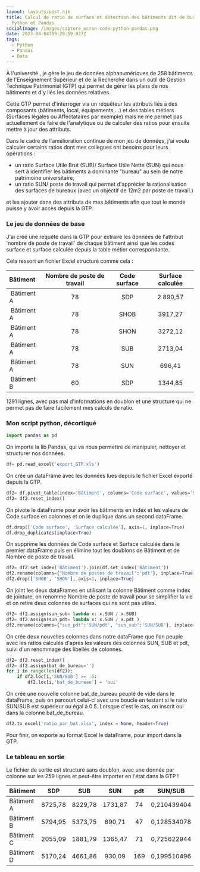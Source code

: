 ```yaml
---
layout: layouts/post.njk
title: Calcul de ratio de surface et détection des bâtiments dit de bureaux avec
  Python et Pandas
socialImage: /images/capture_ecran-code-python-pandas.png
date: 2023-04-04T09:29:59.027Z
tags:
  - Python
  - Pandas
  - Data
---
```

À l'université , je gère le jeu de données alphanumériques de 258 bâtiments de l'Enseignement Supérieur et de la Recherche dans un outil de Gestion Technique Patrimonial (GTP) qui permet de gérer les plans de nos bâtiments et d'y liés les données relatives. 

C﻿ette GTP permet d'interroger via un requêteur les attributs liés à des composants (bâtiments, local, équipements,...) et des tables métiers (Surfaces légales ou Affectataires par exemple) mais ne me permet pas actuellement de faire de l'analytique ou de calculer des ratios pour ensuite mettre à jour des attributs.

D﻿ans le cadre de l'amélioration continue de mon jeu de données, j'ai voulu calculer certains ratios dont mes collègues ont besoins pour leurs opérations :

* u﻿n ratio Surface Utile Brut (SUB)/ Surface Utile Nette (SUN) qui nous sert à identifier les bâtiments à dominante "bureau" au sein de notre patrimoine universitaire,
* u﻿n ratio SUN/ poste de travail qui permet d'apprécier la rationalisation des surfaces de bureaux (avec un objectif de 12m2 par poste de travail.)

et  les ajouter dans des attributs de mes bâtiments afin que tout le monde puisse y avoir accès depuis la GTP.

### L﻿e jeu de données de base

J﻿'ai créé une requête dans la GTP pour extraire les données de l'attribut 'nombre de poste de travail'  de chaque bâtiment ainsi que les codes surface et surface calculée depuis la table métier correspondante.

C﻿ela ressort un fichier Excel structuré comme cela :

| ﻿Bâtiment    | Nombre de poste de travail | Code surface | Surface calculée |
| :------------ | :--------------------------: | :------------: | :----------------: |
| ﻿ Bâtiment A | 78                         | SDP          | 2 890,57         |
| ﻿ Bâtiment A | 78                         | SHOB         | 3917,27          |
| ﻿ Bâtiment A | 78                         | SHON         | 3272,12          |
| ﻿ Bâtiment A | 78                         | SUB          | 2713,04          |
| ﻿ Bâtiment A | 78                         | SUN          | 696,41           |
| ﻿ Bâtiment B | 60                         | SDP          | 1344,85          |

1﻿291 lignes, avec pas mal d'informations en doublon et une structure qui ne permet pas de faire facilement mes calculs de ratio.

### Mon script python, décortiqué

```python
import pandas as pd
```

O﻿n importe la lib Pandas, qui va nous permettre de manipuler, nettoyer et structurer nos données.

```python
df= pd.read_excel('export_GTP.xls')
```

O﻿n crée un dataFrame avec les données lues depuis le fichier Excel exporté depuis la GTP.

```python
df2= df.pivot_table(index='Bâtiment', columns='Code surface', values='Surface calculée')
df2= df2.reset_index()
```

O﻿n pivote le dataFrame pour avoir les bâtiments en index et les valeurs de Code surface en colonnes et on le duplique dans un second dataFrame.

```python
df.drop(['Code surface', 'Surface calculée'], axis=1, inplace=True)
df.drop_duplicates(inplace=True)
```

O﻿n supprime les données de Code surface et Surface calculée dans le premier dataFrame puis en élimine tout les doublons de Bâtiment et de Nombre de poste de travail.

```python
df2= df2.set_index('Bâtiment').join(df.set_index('Bâtiment'))
df2.rename(columns={"Nombre de postes de travail":'pdt'}, inplace=True)
df2.drop(['SHOB', 'SHON'], axis=1, inplace=True)
```

O﻿n joint les deux dataFrames en utilisant la colonne Bâtiment comme index de jointure, on renomme Nombre de poste de travail pour se simplifier la vie et on retire deux colonnes de surfaces qui ne sont pas utiles.

```python
df2= df2.assign(sun_sub= lambda x: x.SUN / x.SUB)
df2= df2.assign(sun_pdt= lambda x: x.SUN / x.pdt )
df2.rename(columns={"sun_pdt":'SUN/pdt', "sun_sub":'SUN/SUB'}, inplace=True)
```

O﻿n crée deux nouvelles colonnes dans notre dataFrame que l'on peuple avec les ratios calculés d'après les valeurs des colonnes SUN, SUB et pdt, suivi d'un renommage des libellés de colonnes.  

```python
df2= df2.reset_index()
df2= df2.assign(bat_de_bureau='')
for i in range(len(df2)):
    if df2.loc[i,'SUN/SUB'] >= .5:
        df2.loc[i,'bat_de_bureau'] = 'oui'
```

O﻿n crée une nouvelle colonne bat_de_bureau peuplé de vide dans le dataFrame, puis on parcourt celui-ci avec une boucle en testant si le ratio SUN/SUB est supérieur ou égal à 0.5. Lorsque c'est le cas, on inscrit oui dans la colonne bat_de_bureau. 

```python
df2.to_excel('ratio_par_bat.xlsx', index = None, header=True)
```

P﻿our finir, on exporte au format Excel le dataFrame, pour import dans la GTP.

### L﻿e tableau en sortie

L﻿e fichier de sortie est structuré sans doublon, avec une donnée par colonne sur les 259 lignes et peut-être importer en l'état dans la GTP !

| Bâtiment   | SDP     | SUB     | SUN     | pdt | SUN/SUB     | SUN/pdt     | bat_de_bureau |
| :---------- | :-------: | :-------: | :-------: | :---: | :-----------: | :-----------: | ---|
| Bâtiment A | 8725,78 | 8229,78 | 1731,87 | 74  | 0,210439404 | 23,40364865 |               |
| Bâtiment B | 5794,95 | 5373,75 | 690,71  | 47  | 0,128534078 | 14,69595745 |               |
| Bâtiment C | 2055,09 | 1881,79 | 1365,47 | 71  | 0,725622944 | 19,23197183 | oui           |
| Bâtiment D | 5170,24 | 4661,86 | 930,09  | 169 | 0,199510496 | 5,503491124 |               |